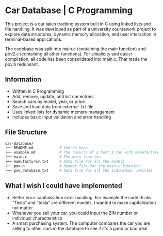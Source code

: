 # Car Database | C Programming

This project is a car sales tracking system built in C using linked lists and file handling. It was developed as part of a university coursework project 
to explore data structures, dynamic memory allocation, and user interaction in terminal-based applications. 

The codebase was split into main.c (containing the main function) and pov2.c (containing all other functions). For simplicity and easier compilation, all code has been consolidated into main.c. That made the pov.h redundant.

## Information
- Written in C Programming
- Add, remove, update, and list car entries
- Search cars by model, year, or price
- Save and load data from external .txt file
- Uses linked lists for dynamic memory management
- Includes basic input validation and error handling

## File Structure

```bash
car-database/
├── README.md            # You're here
├── example.md           # The results of a test I ran with manufacturer.txt and pov_database.txt
├── main.c               # The main function
├── manufacturer.txt     # Data file for all the models
├── pov.h                # Header file for the main.c function
└── pov_database.txt     # Data file for all the individual vehicles
```

## What I wish I could have implemented
- Better error capitalization error handling. For example the code thinks "Tesla" and "tesla" are different models. I wanted to make capitalization not matter.
- Whenever you sell your car, you could input the ZIN number or individual characteristics.
- A smart purchasing system. The computer compares the car you are selling to other cars in the database to see if it's a good or bad deal.
